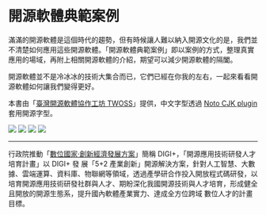 # 開源軟體典範案例

滿滿的開源軟體是這個時代的趨勢，但有時候讓人難以納入開源文化的是，我們並不清楚如何應用這些開源軟體。「開源軟體典範案例」即以案例的方式，整理真實應用的場域，再附上相關開源軟體的介紹，期望可以減少開源軟體的隔闔。

開源軟體並不是冷冰冰的技術大集合而已，它們已經在你我的左右，一起來看看開源軟體如何讓我們變得更好。

本書由「[臺灣開源軟體協作工坊 TWOSS](https://twoss.io/)」提供，中文字型透過 [Noto CJK plugin](https://plugins.gitbook.com/plugin/notocjk) 套用開源字型。

![](https://img.shields.io/badge/臺灣開源軟體協作工坊-TWOSS-orange.svg) ![](https://img.shields.io/badge/電腦報導-iThome-blue.svg) ![](https://img.shields.io/badge/數位轉型研究所-資訊工業策進會-blue.svg) ![](https://img.shields.io/badge/技術處-行政院經濟部-blue.svg)

---

行政院推動「[數位國家‧創新經濟發展方案](https://www.digi.ey.gov.tw/)」簡稱 DIGI+，「開源應用技術研發人才培育計畫」以 DIGI+ 發 展「5+2 產業創新」開源解決方案，針對人工智慧、大數據、雲端運算、資料庫、物聯網等領域，透過產學研合作投入開放程式碼研發，以培育開源應用技術研發社群與人才、期盼深化我國開源技術與人才培育，形成健全且開放的開源生態系，提升國內軟體產業實力、達成全方位跨域 數位人才的計畫目標。

